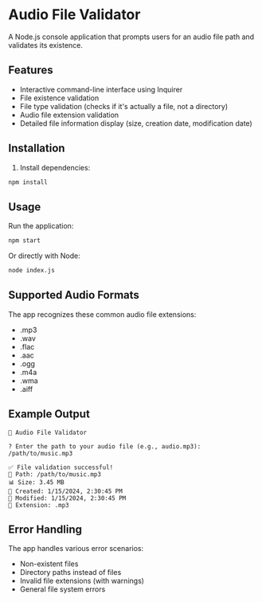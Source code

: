 # Audio File Validator

A Node.js console application that prompts users for an audio file path and validates its existence.

## Features

- Interactive command-line interface using Inquirer
- File existence validation
- File type validation (checks if it's actually a file, not a directory)
- Audio file extension validation
- Detailed file information display (size, creation date, modification date)

## Installation

1. Install dependencies:
```bash
npm install
```

## Usage

Run the application:
```bash
npm start
```

Or directly with Node:
```bash
node index.js
```

## Supported Audio Formats

The app recognizes these common audio file extensions:
- .mp3
- .wav
- .flac
- .aac
- .ogg
- .m4a
- .wma
- .aiff

## Example Output

```
🎵 Audio File Validator

? Enter the path to your audio file (e.g., audio.mp3): /path/to/music.mp3

✅ File validation successful!
📁 Path: /path/to/music.mp3
📊 Size: 3.45 MB
📅 Created: 1/15/2024, 2:30:45 PM
📅 Modified: 1/15/2024, 2:30:45 PM
🔧 Extension: .mp3
```

## Error Handling

The app handles various error scenarios:
- Non-existent files
- Directory paths instead of files
- Invalid file extensions (with warnings)
- General file system errors 